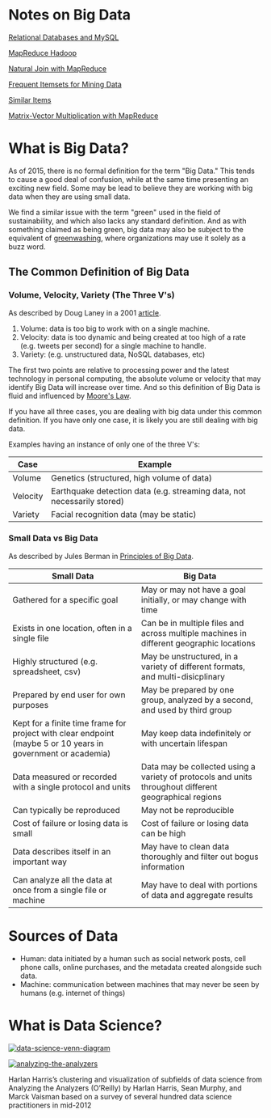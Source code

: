 # Notes on Big Data

[Relational Databases and MySQL](https://github.com/alldayiwonder/bigdata_notes/blob/master/relational_mysql.md)

[MapReduce Hadoop](https://github.com/alldayiwonder/bigdata_notes/blob/master/mapreduce_hadoop.md)

[Natural Join with MapReduce](https://github.com/alldayiwonder/bigdata_notes/blob/master/natural_join_mapreduce.md)

[Frequent Itemsets for Mining Data](https://github.com/alldayiwonder/bigdata_notes/blob/master/frequent_itemsets.md)

[Similar Items](https://github.com/alldayiwonder/bigdata_notes/blob/master/similar_items.md)

[Matrix-Vector Multiplication with MapReduce](https://github.com/alldayiwonder/bigdata_notes/blob/master/matrix_multiplication.md)

# What is Big Data?
As of 2015, there is no formal definition for the term "Big Data." This tends to cause a good deal of confusion, while at the same time presenting an exciting new field. Some may be lead to believe they are working with big data when they are using small data.

We find a similar issue with the term "green" used in the field of sustainability, and which also lacks any standard definition. And as with something claimed as being green, big data may also be subject to the equivalent of [greenwashing](http://en.wikipedia.org/wiki/Greenwashing), where organizations may use it solely as a buzz word.

## The Common Definition of Big Data

### Volume, Velocity, Variety (The Three V's)
As described by Doug Laney in a 2001 [article](http://blogs.gartner.com/doug-laney/files/2012/01/ad949-3D-Data-Management-Controlling-Data-Volume-Velocity-and-Variety.pdf).

1. Volume: data is too big to work with on a single machine.
2. Velocity: data is too dynamic and being created at too high of a rate (e.g. tweets per second) for a single machine to handle.
3. Variety: (e.g. unstructured data, NoSQL databases, etc)

The first two points are relative to processing power and the latest technology in personal computing, the absolute volume or velocity that may identify Big Data will increase over time. And so this definition of Big Data is fluid and influenced by [Moore's Law](http://en.wikipedia.org/wiki/Moore%27s_law).

If you have all three cases, you are dealing with big data under this common definition. If you have only one case, it is likely you are still dealing with big data.

Examples having an instance of only one of the three V's:

| Case                | Example             |
| --------------------| --------------------|
| Volume          | Genetics (structured, high volume of data)                    |
| Velocity        | Earthquake detection data (e.g. streaming data, not necessarily stored) |
| Variety         | Facial recognition data (may be static)                               |

### Small Data vs Big Data
As described by Jules Berman in [Principles of Big Data](http://www.sciencedirect.com/science/book/9780124045767).

| Small Data                                              | Big Data                                |
| ---------------------------------------                 |---------------------------------------|
| Gathered for a specific goal                            | May or may not have a goal initially, or may change with time |
| Exists in one location, often in a single file          | Can be in multiple files and across multiple machines in different geographic locations      |
| Highly structured (e.g. spreadsheet, csv)               | May be unstructured, in a variety of different formats, and multi-disicplinary     |
| Prepared by end user for own purposes                   | May be prepared by one group, analyzed by a second, and used by third group  |
| Kept for a finite time frame for project with clear endpoint (maybe 5 or 10 years in government or academia)         | May keep data indefinitely or with uncertain lifespan |
| Data measured or recorded with a single protocol and units  | Data may be collected using a variety of protocols and units  throughout different geographical regions |
| Can typically be reproduced                            | May not be reproducible |
| Cost of failure or losing data is small                | Cost of failure or losing data can be high |
| Data describes itself in an important way              | May have to clean data thoroughly and filter out bogus information |
| Can analyze all the data at once from a single file or machine  | May have to deal with portions of data and aggregate results |

# Sources of Data

* Human: data initiated by a human such as social network posts, cell phone calls, online purchases, and the metadata created alongside such data.
* Machine: communication between machines that may never be seen by humans (e.g. internet of things)

# What is Data Science?

[![data-science-venn-diagram](http://static1.squarespace.com/static/5150aec6e4b0e340ec52710a/t/51525c33e4b0b3e0d10f77ab/1364352052403/Data_Science_VD.png?format=750w "Data Science Venn Diagram")](http://drewconway.com/zia/2013/3/26/the-data-science-venn-diagram)

[![analyzing-the-analyzers](https://www.safaribooksonline.com/library/view/doing-data-science/9781449363871/images/dnds_0104.png "Sub Fields of Data Science")](http://www.oreilly.com/data/free/analyzing-the-analyzers.csp)

Harlan Harris’s clustering and visualization of subfields of data science from Analyzing the Analyzers (O’Reilly) by Harlan Harris, Sean Murphy, and Marck Vaisman based on a survey of several hundred data science practitioners in mid-2012
